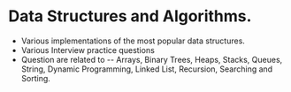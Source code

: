 # Data Structures and Algorithms.

 - Various implementations of the most popular data structures.
 - Various Interview practice questions 
 -  Question are related to 
 --  Arrays, Binary Trees, Heaps, Stacks, Queues, String, Dynamic Programming, Linked List, Recursion, Searching and Sorting.  
